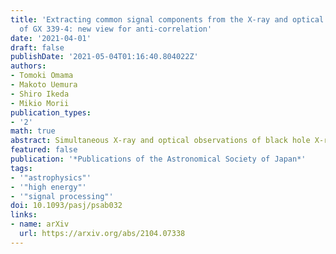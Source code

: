 ```yaml
---
title: 'Extracting common signal components from the X-ray and optical  light curves
  of GX 339-4: new view for anti-correlation'
date: '2021-04-01'
draft: false
publishDate: '2021-05-04T01:16:40.804022Z'
authors:
- Tomoki Omama
- Makoto Uemura
- Shiro Ikeda
- Mikio Morii
publication_types:
- '2'
math: true
abstract: Simultaneous X-ray and optical observations of black hole X-ray binaries have shown that the light curves contain multiple correlated and anti-correlated variation components when the objects are in the hard state. In the case of the black hole X-ray binary, GX 339-4, the cross correlation function (CCF) of the light curves suggests a positive correlation with an optical lag of 0.15$s$ and ant-correlations with an optical lag of $1s$ and X-ray lag of $4 s$. This indicates the two light curves have some common signal components with different delays. In this study, we extracted and reconstructed those signal components from the data for GX 339-4. The results confirmed that correlation and anti-correlation with the optical lag are two common components. However, we found that the reconstructed light curve for the anti-correlated component indicates a positively correlated variation with an X-ray lag of $\sim +1 s$. In addition, the CCF for this signal component shows anti-correlations not only with the optical lag, but also with the X-ray lag, which is consistent with the CCF for the data. Therefore, our results suggest that the combination of the two positively correlated components, that is, the X-ray preceding signal with the $0.15 s$ optical lag and the optical preceding signal with the $1 s$ X-ray lag, can make the observed CCF without anti-correlated signals. The optical preceding signal may be caused by synchrotron emission in a magnetically dominated accretion flow or in a jet, while further study is required to understand the mechanism of the X-ray time lag.
featured: false
publication: '*Publications of the Astronomical Society of Japan*'
tags:
- '"astrophysics"'
- '"high energy"'
- '"signal processing"'
doi: 10.1093/pasj/psab032
links:
- name: arXiv
  url: https://arxiv.org/abs/2104.07338
---
```

